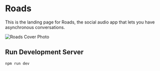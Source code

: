 # Roads

This is the landing page for Roads, the social audio app that lets you have asynchronous conversations.

![Roads Cover Photo](https://roadsaudioassets.s3.amazonaws.com/Roads_Cover.png)

## Run Development Server

```bash
npm run dev
```
